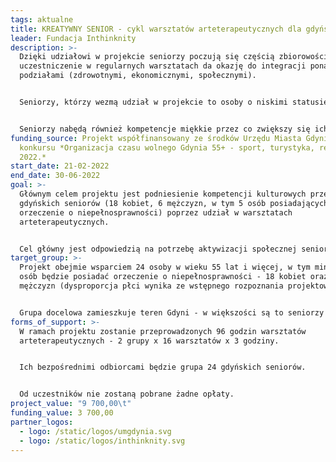 ```yaml
---
tags: aktualne
title: KREATYWNY SENIOR - cykl warsztatów arteterapeutycznych dla gdyńskich seniorów.
leader: Fundacja Inthinknity
description: >-
  Dzięki udziałowi w projekcie seniorzy poczują się częścią zbiorowości. Wspólne
  uczestniczenie w regularnych warsztatach da okazję do integracji ponad
  podziałami (zdrowotnymi, ekonomicznymi, społecznymi). 


  Seniorzy, którzy wezmą udział w projekcie to osoby o niskimi statusie materialnym, który uniemożliwia im regularny udział w życiu kulturowym. Uczęszczanie na warsztaty stworzy okazję do obcowania z kulturą, podniesienia kompetencji kulturowych i społecznych. 


  Seniorzy nabędą również kompetencje miękkie przez co zwiększy się ich wiara we własne możliwości oraz poczucie przynależności do lokalnej społeczności. Warsztaty zwrócą uwagę na sytuację seniorów w nowej pandemicznej i postpandemicznej rzeczywistości - większość aktywności jest zawieszona, a seniorzy pogłębiają wykluczenie i bierność. Wnioskodawca wierzy, że istnieje sposób organizacji bezpiecznych i efektywnych warsztatów dla osób w każdym wieku.
funding_source: Projekt współfinansowany ze środków Urzędu Miasta Gdyni w ramach
  konkursu *Organizacja czasu wolnego Gdynia 55+ - sport, turystyka, rekreacja
  2022.*
start_date: 21-02-2022
end_date: 30-06-2022
goal: >-
  Głównym celem projektu jest podniesienie kompetencji kulturowych przez 24
  gdyńskich seniorów (18 kobiet, 6 mężczyzn, w tym 5 osób posiadających
  orzeczenie o niepełnosprawności) poprzez udział w warsztatach
  arteterapeutycznych.


  Cel główny jest odpowiedzią na potrzebę aktywizacji społecznej seniorów po okresie izolacji społecznej.
target_group: >-
  Projekt obejmie wsparciem 24 osoby w wieku 55 lat i więcej, w tym minimum 5
  osób będzie posiadać orzeczenie o niepełnosprawności - 18 kobiet oraz 6
  mężczyzn (dysproporcja płci wynika ze wstępnego rozpoznania projektowego). 


  Grupa docelowa zamieszkuje teren Gdyni - w większości są to seniorzy pochodzący z dzielnic Grabówek, Leszczynki oraz Chylonia.
forms_of_support: >-
  W ramach projektu zostanie przeprowadzonych 96 godzin warsztatów
  arteterapeutycznych - 2 grupy x 16 warsztatów x 3 godziny. 


  Ich bezpośrednimi odbiorcami będzie grupa 24 gdyńskich seniorów. 


  Od uczestników nie zostaną pobrane żadne opłaty.
project_value: "9 700,00\t"
funding_value: 3 700,00
partner_logos:
  - logo: /static/logos/umgdynia.svg
  - logo: /static/logos/inthinknity.svg
---
```

